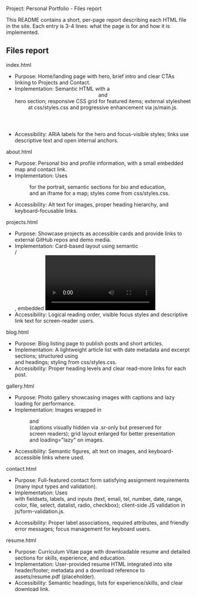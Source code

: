 Project: Personal Portfolio - Files report

This README contains a short, per-page report describing each HTML file in the site. Each entry is 3-4 lines: what the page is for and how it is implemented.

Files report
------------

index.html
- Purpose: Home/landing page with hero, brief intro and clear CTAs linking to Projects and Contact.
- Implementation: Semantic HTML with a <header> and <main> hero section; responsive CSS grid for featured items; external stylesheet at css/styles.css and progressive enhancement via js/main.js.
- Accessibility: ARIA labels for the hero and focus-visible styles; links use descriptive text and open internal anchors.

about.html
- Purpose: Personal bio and profile information, with a small embedded map and contact link.
- Implementation: Uses <figure> for the portrait, semantic sections for bio and education, and an iframe for a map; styles come from css/styles.css.
- Accessibility: Alt text for images, proper heading hierarchy, and keyboard-focusable links.

projects.html
- Purpose: Showcase projects as accessible cards and provide links to external GitHub repos and demo media.
- Implementation: Card-based layout using semantic <article>/<section>, embedded <video> for demos (assets/Remote_desktop_demo.mp4), and external links using rel attributes and target="_blank".
- Accessibility: Logical reading order, visible focus styles and descriptive link text for screen-reader users.

blog.html
- Purpose: Blog listing page to publish posts and short articles.
- Implementation: A lightweight article list with date metadata and excerpt sections; structured using <article> and headings; styling from css/styles.css.
- Accessibility: Proper heading levels and clear read-more links for each post.

gallery.html
- Purpose: Photo gallery showcasing images with captions and lazy loading for performance.
- Implementation: Images wrapped in <figure> and <figcaption> (captions visually hidden via .sr-only but preserved for screen readers); grid layout enlarged for better presentation and loading="lazy" on images.
- Accessibility: Semantic figures, alt text on images, and keyboard-accessible links where used.

contact.html
- Purpose: Full-featured contact form satisfying assignment requirements (many input types and validation).
- Implementation: Uses <form> with fieldsets, labels, and inputs (text, email, tel, number, date, range, color, file, select, datalist, radio, checkbox); client-side JS validation in js/form-validation.js.
- Accessibility: Proper label associations, required attributes, and friendly error messages; focus management for keyboard users.

resume.html
- Purpose: Curriculum Vitae page with downloadable resume and detailed sections for skills, experience, and education.
- Implementation: User-provided resume HTML integrated into site header/footer; metadata and a download reference to assets/resume.pdf (placeholder).
- Accessibility: Semantic headings, lists for experience/skills, and clear download link.

